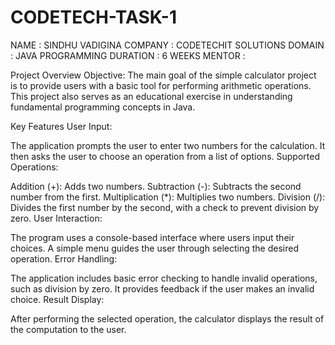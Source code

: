 # CODETECH-TASK-1
NAME : SINDHU VADIGINA
COMPANY : CODETECHIT SOLUTIONS
DOMAIN : JAVA PROGRAMMING
DURATION : 6 WEEKS
MENTOR :

Project Overview
Objective:
The main goal of the simple calculator project is to provide users with a basic tool for performing arithmetic operations. This project also serves as an educational exercise in understanding fundamental programming concepts in Java.

Key Features
User Input:

The application prompts the user to enter two numbers for the calculation.
It then asks the user to choose an operation from a list of options.
Supported Operations:

Addition (+): Adds two numbers.
Subtraction (-): Subtracts the second number from the first.
Multiplication (*): Multiplies two numbers.
Division (/): Divides the first number by the second, with a check to prevent division by zero.
User Interaction:

The program uses a console-based interface where users input their choices.
A simple menu guides the user through selecting the desired operation.
Error Handling:

The application includes basic error checking to handle invalid operations, such as division by zero.
It provides feedback if the user makes an invalid choice.
Result Display:

After performing the selected operation, the calculator displays the result of the computation to the user.
